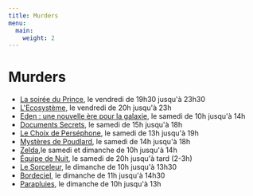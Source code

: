 ```yaml
---
title: Murders
menu:
  main:
    weight: 2
---
```


# Murders
  - [La soirée du Prince](prince), le vendredi de 19h30 jusqu'à 23h30
  - [L'Ecosystème](ecosysteme), le vendredi de 20h jusqu'à 23h
  - [Eden : une nouvelle ère pour la galaxie](eden), le samedi de 10h jusqu'à 14h
  - [Documents Secrets](documents-secrets), le samedi de 15h jusqu'à 18h
  - [Le Choix de Perséphone](choix-de-persephone), le samedi de 13h jusqu'à 19h
  - [Mystères de Poudlard](poudlard), le samedi de 14h jusqu'à 18h
  - [Zelda](zelda),le samedi et dimanche de 10h jusqu'à 14h
  - [Équipe de Nuit](equipe-de-nuit), le samedi de 20h jusqu'à tard (2-3h)
  - [Le Sorceleur](sorceleur), le dimanche de 10h jusqu'à 13h30
  - [Bordeciel](bordeciel), le dimanche de 11h jusqu'à 14h30
  - [Parapluies](parapluies), le dimanche de 10h jusqu'à 13h
